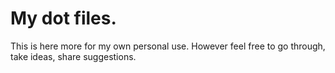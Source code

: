 # My dot files. 

This is here more for my own personal use.
However feel free to go through, take ideas, share suggestions. 
